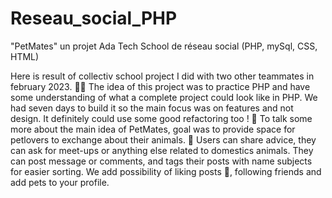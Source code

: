 # Reseau_social_PHP
"PetMates" un projet Ada Tech School de réseau social (PHP, mySql, CSS, HTML)

Here is result of collectiv school project I did with two other teammates in february 2023. 👩‍🎓 The idea of this project was to practice PHP and have some understanding of what a complete project could look like in PHP. We had seven days to build it so the main focus was on features and not design. It definitely could use some good refactoring too ! 🫣
To talk some more about the main idea of PetMates, goal was to provide space for petlovers to exchange about their animals. 🐶 Users can share advice, they can ask for meet-ups or anything else related to domestics animals. They can post message or comments, and tags their posts with name subjects for easier sorting. We add possibility of liking posts 💫, following friends and add pets to your profile.
